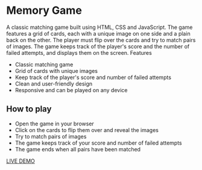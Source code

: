 # Memory Game

A classic matching game built using HTML, CSS and JavaScript. The game features a grid of cards, each with a unique image on one side and a plain back on the other. The player must flip over the cards and try to match pairs of images. The game keeps track of the player's score and the number of failed attempts, and displays them on the screen.
Features

- Classic matching game
- Grid of cards with unique images
- Keep track of the player's score and number of failed attempts
- Clean and user-friendly design
- Responsive and can be played on any device

## How to play

- Open the game in your browser
- Click on the cards to flip them over and reveal the images
- Try to match pairs of images
- The game keeps track of your score and number of failed attempts
- The game ends when all pairs have been matched


[LIVE DEMO](https://isaaxh.github.io/memory-game)

